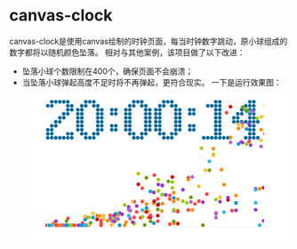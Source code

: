 # canvas-clock

canvas-clock是使用canvas绘制的时钟页面，每当时钟数字跳动，原小球组成的数字都将以随机颜色坠落。
相对与其他案例，该项目做了以下改进：
* 坠落小球个数限制在400个，确保页面不会崩溃；
* 当坠落小球弹起高度不足时将不再弹起，更符合现实。
一下是运行效果图：
![](https://github.com/Biansy/canvas-clock/raw/master/演示.png)
